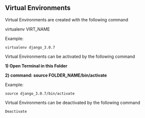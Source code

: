 ## Virtual Environments
Virtual Environments are created with the following command

virtualenv VIRT_NAME

Example:
```
virtualenv django_3.0.7
```


Virtual Environments can be activated by the following command

**1) Open Terminal in this Folder**

**2) command: source FOLDER_NAME/bin/activate**



Example:
```
source django_3.0.7/bin/activate
```

Virtual Environments can be deactivated by the following command
```
Deactivate
```
